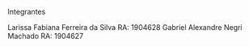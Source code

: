 Integrantes

Larissa Fabiana Ferreira da Silva RA: 1904628
Gabriel Alexandre Negri Machado RA: 1904627
